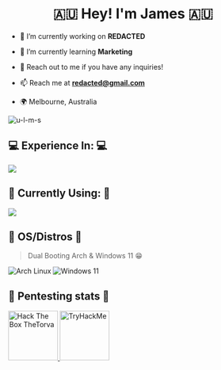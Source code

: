<h1 align="center">🇦🇺 Hey! I'm James 🇦🇺</h1>

- 🔭 I’m currently working on **REDACTED**

- 🌱 I’m currently learning **Marketing**

- 🤝 Reach out to me if you have any inquiries!

- 📫 Reach me at **redacted@gmail.com**

- 🌍 Melbourne, Australia

<p align="left"> <img src="https://komarev.com/ghpvc/?username=jamesspaven&label=Profile%20views&color=0e75b6&style=flat" alt="u-l-m-s" /> </p>

<p align="left">
</p>

<h2 align="left">💻 Experience In: 💻</h2>

<p align="left">
  <a href="https://skillicons.dev">
    <img src="https://skillicons.dev/icons?i=pr,ae,ai,ps,windows,blender,redhat,ubuntu,obsidian&theme=dark" />
  </a>
</p>

<h2 align="left">🧰 Currently Using: 🧰</h2>

<p align="left">
  <a href="https://skillicons.dev">
    <img src="https://skillicons.dev/icons?i=github,gmail,linux,arch,gcp,neovim,python,discord,bots&theme=dark" />  </a>
</p>

 <h2>🐧 OS/Distros 🐧 </h2>

> Dual Booting Arch & Windows 11 😁

<p>
  <a alt="Arch">
  <img alt="Arch Linux" src="https://img.shields.io/badge/Arch-E95420?style=for-the-badge&logo=archlinux&logoColor=blue&color=white" />
  </a>
  <img alt="Windows 11"
    src="https://img.shields.io/badge/Windows-0078D6?style=for-the-badge&logo=windows&logoColor=white"/>
</p>

<h2>💉 Pentesting stats 💉</h2>

<div align="left">
  <a href="https://app.hackthebox.com/profile/1621662">
    <img src="http://www.hackthebox.eu/badge/image/1621662" height="100" alt="Hack The Box TheTorva">
  </a>
  <a href="https://tryhackme.com/p/TorvaMessor">
    <img src="https://tryhackme-badges.s3.amazonaws.com/TorvaMessor.png" height="100" alt="TryHackMe">
  </a>
</div>
